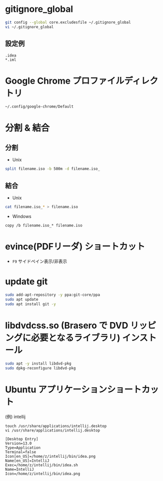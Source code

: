 # gitignore_global
```bash
git config --global core.excludesfile ~/.gitignore_global
vi ~/.gitignore_global
```
## 設定例
```
.idea
*.iml
```

# Google Chrome プロファイルディレクトリ
```
~/.config/google-chrome/Default
```

# 分割 & 結合
## 分割
* Unix
```bash
split filename.iso -b 500m -d filename.iso_
```
## 結合
* Unix
```bash
cat filename.iso_* > filename.iso
```
* Windows
```
copy /b filename.iso_* filename.iso
```

# evince(PDFリーダ) ショートカット
* `F9` サイドペイン表示/非表示

# update git
```bash
sudo add-apt-repository -y ppa:git-core/ppa
sudo apt update
sudo apt install git -y
```

# libdvdcss.so (Brasero で DVD リッピングに必要となるライブラリ) インストール
```sh
sudo apt -y install libdvd-pkg
sudo dpkg-reconfigure libdvd-pkg
``` 

# Ubuntu アプリケーションショートカット

(例) intellij

```
touch /usr/share/applications/intellij.desktop
vi /usr/share/applications/intellij.desktop
```

```
[Desktop Entry]
Version=13.0
Type=Application
Terminal=false
Icon[en_US]=/home/z/intellij/bin/idea.png
Name[en_US]=IntelliJ
Exec=/home/z/intellij/bin/idea.sh
Name=IntelliJ
Icon=/home/z/intellij/bin/idea.png
```

